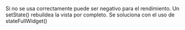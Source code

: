 
Si no se usa correctamente puede ser negativo para el rendimiento.
Un setState() rebuildea la vista por completo. Se soluciona con el uso de stateFullWidget()